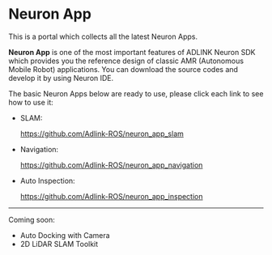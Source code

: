 # Neuron App

This is a portal which collects all the latest Neuron Apps.

**Neuron App** is one of the most important features of ADLINK Neuron SDK which provides you the reference design of classic AMR (Autonomous Mobile Robot) applications. You can download the source codes and develop it by using Neuron IDE.

The basic Neuron Apps below are ready to use, please click each link to see how to use it:

- SLAM:

    https://github.com/Adlink-ROS/neuron_app_slam

- Navigation:

    https://github.com/Adlink-ROS/neuron_app_navigation

- Auto Inspection:

    https://github.com/Adlink-ROS/neuron_app_inspection

---

Coming soon:
- Auto Docking with Camera
- 2D LiDAR SLAM Toolkit
